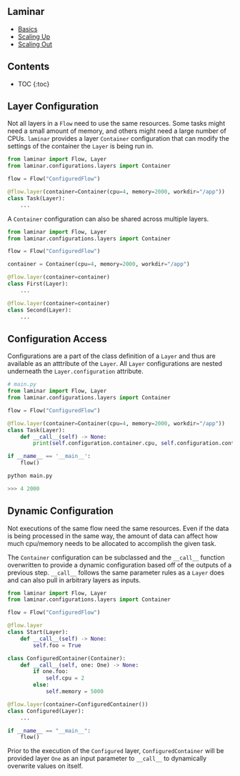 ## Laminar

* [Basics](https://rchui.github.io/laminar/basics)
* [Scaling Up](https://rchui.github.io/laminar/scaling_up)
* [Scaling Out](https://rchui.github.io/laminar/scaling_out)

## Contents

* TOC
{:toc}

## Layer Configuration

Not all layers in a `Flow` need to use the same resources. Some tasks might need a small amount of memory, and others might need a large number of CPUs. `laminar` provides a layer `Container` configuration that can modify the settings of the container the `Layer` is being run in.

```python
from laminar import Flow, Layer
from laminar.configurations.layers import Container

flow = Flow("ConfiguredFlow")

@flow.layer(container=Container(cpu=4, memory=2000, workdir="/app"))
class Task(Layer):
    ...
```

A `Container` configuration can also be shared across multiple layers.

```python
from laminar import Flow, Layer
from laminar.configurations.layers import Container

flow = Flow("ConfiguredFlow")

container = Container(cpu=4, memory=2000, workdir="/app")

@flow.layer(container=container)
class First(Layer):
    ...

@flow.layer(container=container)
class Second(Layer):
    ...
```

## Configuration Access

Configurations are a part of the class definition of a `Layer` and thus are available as an atttribute of the `Layer`. All `Layer` configurations are nested underneath the `Layer.configuration` attribute.

```python
# main.py
from laminar import Flow, Layer
from laminar.configurations.layers import Container

flow = Flow("ConfiguredFlow")

@flow.layer(container=Container(cpu=4, memory=2000, workdir="/app"))
class Task(Layer):
    def __call__(self) -> None:
        print(self.configuration.container.cpu, self.configuration.container.memory)

if __name__ == '__main__':
    flow()
```

```python
python main.py

>>> 4 2000
```

## Dynamic Configuration

Not executions of the same flow need the same resources. Even if the data is being processed in the same way, the amount of data can affect how much cpu/memory needs to be allocated to accomplish the given task.

The `Container` configuration can be subclassed and the `__call__` function overwritten to provide a dynamic configuration based off of the outputs of a previous step. `__call__` follows the same parameter rules as a `Layer` does and can also pull in arbitrary layers as inputs.

```python
from laminar import Flow, Layer
from laminar.configurations.layers import Container

flow = Flow("ConfiguredFlow")

@flow.layer
class Start(Layer):
    def __call__(self) -> None:
        self.foo = True

class ConfiguredContainer(Container):
    def __call__(self, one: One) -> None:
        if one.foo:
            self.cpu = 2
        else:
            self.memory = 5000

@flow.layer(container=ConfiguredContainer())
class Configured(Layer):
    ...

if __name__ == "__main__":
    flow()
```

Prior to the execution of the `Configured` layer, `ConfiguredContainer` will be provided layer `One` as an input parameter to `__call__` to dynamically overwrite values on itself.
